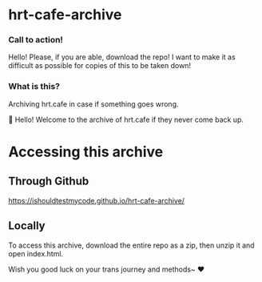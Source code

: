 # hrt-cafe-archive
### Call to action!
Hello! Please, if you are able, download the repo! I want to make it as difficult as possible for copies of this to be taken down!

### What is this?
Archiving hrt.cafe in case if something goes wrong.

:wave: Hello! Welcome to the archive of hrt.cafe if they never come back up.

# Accessing this archive
## Through Github
https://ishouldtestmycode.github.io/hrt-cafe-archive/

## Locally
To access this archive, download the entire repo as a zip, then unzip it and open index.html.

Wish you good luck on your trans journey and methods~ :heart:
